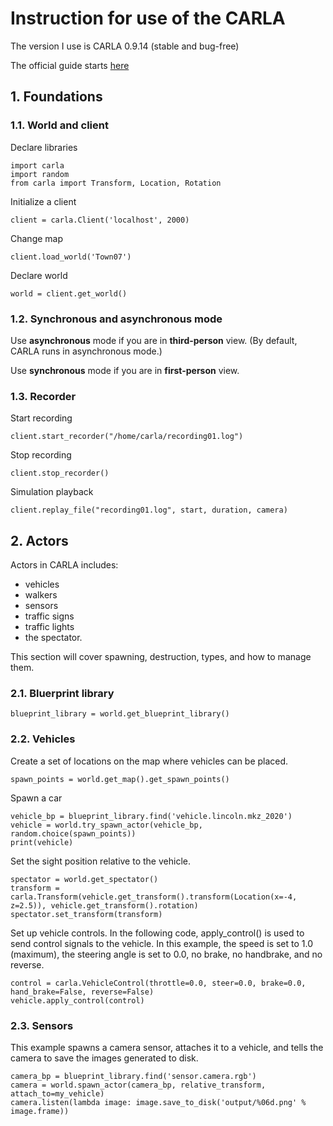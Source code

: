 # Instruction for use of the CARLA
The version I use is CARLA 0.9.14 (stable and bug-free)

The official guide starts [here](https://carla.readthedocs.io/en/0.9.14/foundations/)

## 1. Foundations

### 1.1. World and client
Declare libraries
```
import carla
import random
from carla import Transform, Location, Rotation
```
Initialize a client
```
client = carla.Client('localhost', 2000)
```
Change map
```
client.load_world('Town07')
```
Declare world
```
world = client.get_world()
```

### 1.2. Synchronous and asynchronous mode
Use **asynchronous** mode if you are in **third-person** view. (By default, CARLA runs in asynchronous mode.)

Use **synchronous** mode if you are in **first-person** view.

### 1.3. Recorder
Start recording
```
client.start_recorder("/home/carla/recording01.log")
```
Stop recording
```
client.stop_recorder()
```
Simulation playback
```
client.replay_file("recording01.log", start, duration, camera)
```

## 2. Actors
Actors in CARLA includes:
- vehicles
- walkers
- sensors
- traffic signs
- traffic lights
- the spectator.

This section will cover spawning, destruction, types, and how to manage them.

### 2.1. Bluerprint library
```
blueprint_library = world.get_blueprint_library()
```

### 2.2. Vehicles
Create a set of locations on the map where vehicles can be placed.
```
spawn_points = world.get_map().get_spawn_points()
```
Spawn a car
```
vehicle_bp = blueprint_library.find('vehicle.lincoln.mkz_2020')
vehicle = world.try_spawn_actor(vehicle_bp, random.choice(spawn_points))
print(vehicle)
```
Set the sight position relative to the vehicle.
```
spectator = world.get_spectator()
transform = carla.Transform(vehicle.get_transform().transform(Location(x=-4, z=2.5)), vehicle.get_transform().rotation)
spectator.set_transform(transform)
```
Set up vehicle controls. In the following code, apply_control() is used to send control signals to the vehicle. In this example, the speed is set to 1.0 (maximum), the steering angle is set to 0.0, no brake, no handbrake, and no reverse.
```
control = carla.VehicleControl(throttle=0.0, steer=0.0, brake=0.0, hand_brake=False, reverse=False)
vehicle.apply_control(control)
```

### 2.3. Sensors
This example spawns a camera sensor, attaches it to a vehicle, and tells the camera to save the images generated to disk.
```
camera_bp = blueprint_library.find('sensor.camera.rgb')
camera = world.spawn_actor(camera_bp, relative_transform, attach_to=my_vehicle)
camera.listen(lambda image: image.save_to_disk('output/%06d.png' % image.frame))
```
